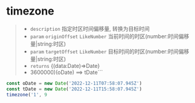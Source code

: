 # timezone

> - `description` 指定时区时间偏移量, 转换为目标时间
> - `param` `originOffset` `LikeNumber` 当前时间的时区(number:时间偏移量|string:时区)
> - `param` `targetOffset` `LikeNumber` 目标时间的时区(number:时间偏移量|string:时区)
> - `returns` {(data:Date)=>Date} 
> - 3600000)(oDate) ==> tDate```
 

 ```js
 const oDate = new Date('2022-12-11T07:58:07.945Z')
 const tDate = new Date('2022-12-11T15:58:07.945Z')
 timezone('1', 9 